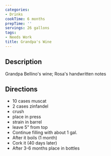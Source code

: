 ```yaml
---
categories:
- Drinks
cookTime: 6 months
prepTime: ''
servings: 26 gallons
tags:
- Needs Work
title: Grandpa's Wine
---
```


## Description 

Grandpa Bellino's wine; Rosa's handwritten notes

## Directions 

* 10 cases muscat
* 2 cases zinfandel
* crush
* place in press
* strain in barrel
* leave 5" from top
* Continue filling with about 1 gal.
* After it boils (1 month)
* Cork it (40 days later)
* After 3-6 months place in bottles